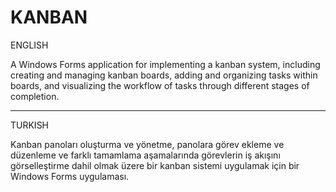 # KANBAN

ENGLISH

A Windows Forms application for implementing a kanban system, including creating and managing kanban boards, adding and organizing tasks within boards, and visualizing the workflow of tasks through different stages of completion.

-----------------------------------------------------------------------------------------------------------------------------------------------------------------------------

TURKISH

Kanban panoları oluşturma ve yönetme, panolara görev ekleme ve düzenleme ve farklı tamamlama aşamalarında görevlerin iş akışını görselleştirme dahil olmak üzere bir kanban sistemi uygulamak için bir Windows Forms uygulaması.
